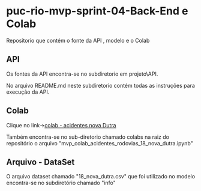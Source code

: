 # puc-rio-mvp-sprint-04-Back-End e Colab
Repositorio que contém o fonte da API , modelo e o Colab

## API 
Os fontes da API encontra-se no subdiretorio em projeto\API.

No arquivo README.md neste subdiretorio contém todas as instruções para execução da API.

## Colab
Clique no link->[colab - acidentes nova Dutra](https://colab.research.google.com/github/Etyonamine/puc-rio-mvp-sprint-04-sistemas-inteligentes/blob/main/colabs/mvp_colab_acidentes_rodovias_18_nova_dutra.ipynb)

Também encontra-se no sub-diretorio chamado colabs na raiz do repositório o arquivo "mvp_colab_acidentes_rodovias_18_nova_dutra.ipynb" 

## Arquivo - DataSet
O arquivo dataset chamado "18_nova_dutra.csv" que foi utilizado no modelo encontra-se no subdiretório chamado "info"
